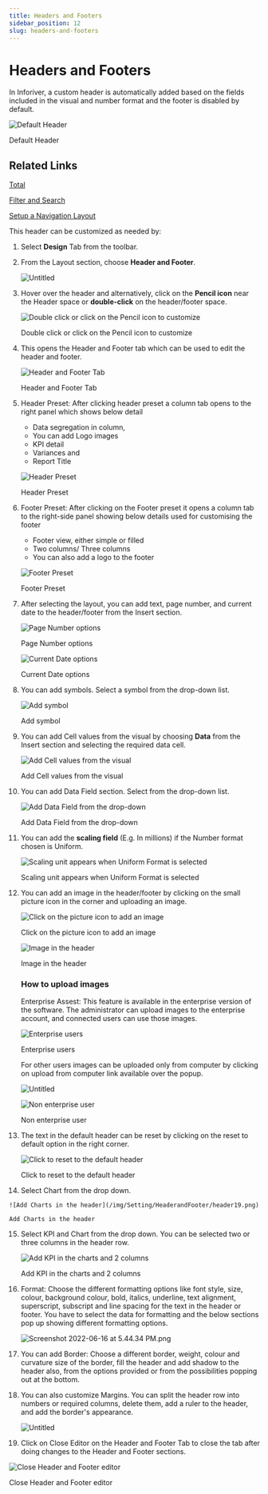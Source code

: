 ```yaml
---
title: Headers and Footers
sidebar_position: 12
slug: headers-and-footers
---
```


# Headers and Footers

In Inforiver, a custom header is automatically added based on the fields included in the visual and number format and the footer is disabled by default.

![Default Header](/img/Setting/HeaderandFooter/header1.png)

Default Header

## Related Links

[Total](build/Total)

[Filter and Search](analyze/filter-and-search)

[Setup a Navigation Layout](build/setup-a-navigation-layout)

This header can be customized as needed by:

1. Select **Design** Tab from the toolbar.
2. From the Layout section, choose **Header and Footer**.
    
    ![Untitled](/img/Setting/HeaderandFooter/header2.png)

3. Hover over the header and alternatively, click on the **Pencil icon** near the Header space or **double-click** on the header/footer space.
    
    ![Double click or click on the Pencil icon to customize ](/img/Setting/HeaderandFooter/header3.png)
 
    Double click or click on the Pencil icon to customize 
    
4. This opens the Header and Footer tab which can be used to edit the header and footer.
    
    ![Header and Footer Tab](settings/headers-and-footers)

    Header and Footer Tab
    
5. Header Preset: After clicking header preset a column tab opens to the right panel which shows below detail
    - Data segregation in column,
    - You can add Logo images
    - KPI detail
    - Variances and
    - Report Title
    
    ![Header Preset](settings/headers-and-footers)

    Header Preset
    
6. Footer Preset: After clicking on the Footer preset it opens a column tab to the right-side panel showing below details used for customising the footer
    - Footer view, either simple or filled
    - Two columns/ Three columns
    - You can also add a logo to the footer
    
    ![Footer Preset](/img/Setting/HeaderandFooter/header6.png)

    Footer Preset
    
7. After selecting the layout, you can add text, page number, and current date to the header/footer from the Insert section.
    
    ![Page Number options](/img/Setting/HeaderandFooter/header7.png)

    
    Page Number options
    
    ![Current Date options](/img/Setting/HeaderandFooter/header8.png)

    
    Current Date options
    
8. You can add symbols. Select a symbol from the drop-down list.
    
    ![Add symbol ](/img/Setting/HeaderandFooter/header9.png)

    
    Add symbol 
    
9. You can add Cell values from the visual by choosing **Data** from the Insert section and selecting the required data cell.
    
    ![Add Cell values from the visual](/img/Setting/HeaderandFooter/header10.png)

    Add Cell values from the visual
    
10. You can add Data Field section. Select from the drop-down list.
    
    ![Add Data Field from the drop-down](/img/Setting/HeaderandFooter/header11.png)

    
    Add Data Field from the drop-down
    
11. You can add the **scaling field** (E.g. In millions) if the Number format chosen is Uniform.
    
    ![Scaling unit appears when Uniform Format is selected](/img/Setting/HeaderandFooter/header12.png)
   
    Scaling unit appears when Uniform Format is selected
    
12. You can add an image in the header/footer by clicking on the small picture icon in the corner and uploading an image.
    
    ![Click on the picture icon to add an image](/img/Setting/HeaderandFooter/header13.png)

    
    Click on the picture icon to add an image
    
    ![Image in the header](/img/Setting/HeaderandFooter/header14.png)

    
    Image in the header
    
    ### How to upload images
    
    Enterprise Assest: This feature is available in the enterprise version of the software. The administrator can upload images to the enterprise account, and connected users can use those images. 
    
    ![Enterprise users](/img/Setting/HeaderandFooter/header15.png)

    Enterprise users
    
    For other users images can be uploaded only from computer by clicking on upload from computer link available over the popup.
    
    ![Untitled](/img/Setting/HeaderandFooter/header16.png)

    ![Non enterprise user](/img/Setting/HeaderandFooter/header17.png)

    Non enterprise user
    
13. The text in the default header can be reset by clicking on the reset to default option in the right corner.
    
    ![Click to reset to the default header](/img/Setting/HeaderandFooter/header18.png)

    
    Click to reset to the default header
    
14.  Select Chart from the drop down. 
    
    ![Add Charts in the header](/img/Setting/HeaderandFooter/header19.png)

    Add Charts in the header
    
15. Select KPI and Chart from the drop down. You can be selected two or three columns in the header row.
    
    ![Add KPI in the charts and 2 columns](/img/Setting/HeaderandFooter/header20.png)

    
    Add KPI in the charts and 2 columns
    
16. Format: Choose the different formatting options like font style, size, colour, background colour, bold, italics, underline, text alignment, superscript, subscript and line spacing for the text in the header or footer. You have to select the data for formatting and the below sections pop up showing different formatting options.
    
    ![Screenshot 2022-06-16 at 5.44.34 PM.png](/img/Setting/HeaderandFooter/header21.png)

    
17. You can add Border: Choose a different border, weight, colour and curvature size of the border, fill the header and add shadow to the header also, from the options provided or from the possibilities popping out at the bottom. 
18. You can also customize Margins. You can split the header row into numbers or required columns, delete them, add a ruler to the header, and add the border's appearance. 
    
    ![Untitled](/img/Setting/HeaderandFooter/header22.png)

19. Click on Close Editor on the Header and Footer Tab to close the tab after doing changes to the Header and Footer sections.

![Close Header and Footer editor](/img/Setting/HeaderandFooter/header23.png)

Close Header and Footer editor